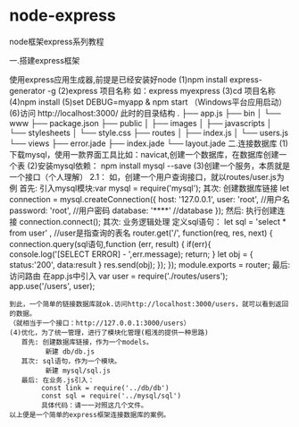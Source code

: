# node-express
node框架express系列教程
<p>一.搭建express框架</p>
   使用express应用生成器,前提是已经安装好node
   (1)npm install express-generator -g
   (2)express 项目名称 如：express myexpress
   (3)cd 项目名称
   (4)npm install
   (5)set DEBUG=myapp & npm start （Windows平台应用启动）
   (6)访问 http://localhost:3000/ 
   此时的目录结构
	   	.
	├── app.js
	├── bin
	│   └── www
	├── package.json
	├── public
	│   ├── images
	│   ├── javascripts
	│   └── stylesheets
	│       └── style.css
	├── routes
	│   ├── index.js
	│   └── users.js
	└── views
	    ├── error.jade
	    ├── index.jade
	    └── layout.jade
二.连接数据库
   (1)下载mysql，使用一款界面工具比如：navicat,创建一个数据库，在数据库创建一个表
   (2)安装mysql依赖： npm install mysql --save
   (3)创建一个服务，本质就是一个接口（个人理解）
      	2.1： 如，创建一个用户查询接口，就以routes/user.js为例
      	首先: 引入mysql模块:var mysql = require('mysql');
      	其次: 创建数据库链接
      		let connection = mysql.createConnection({
				host: '127.0.0.1',
				user: 'root',  //用户名
				password: 'root', //用户密码
				database: '****' //database
			});
		然后: 执行创建连接 
			connection.connect();
		其次: 业务逻辑处理
			  定义sql语句： let sql = 'select * from user' , //user是指查询的表名
			  router.get('/', function(req, res, next) {
				connection.query(sql语句,function (err, result) {
				        if(err){
				          console.log('[SELECT ERROR] - ',err.message);
				          return;
				        }
				        let obj = {
				        	status:'200',
				        	data:result
				        }
				        res.send(obj);
					});
				});
				module.exports = router;
		最后:访问路由
			在app.js中引入
			var user = require('./routes/users');
			app.use('/users', user);
			
	到此，一个简单的链接数据库就ok.访问http://localhost:3000/users，就可以看到返回的数据。
	（就相当于一个接口：http://127.0.0.1:3000/users）
	(4)优化，为了统一管理，进行了模块化管理(粗浅的提供一种思路)
	   首先: 创建数据库链接，作为一个models。
	       	 新建 db/db.js
	   其次: sql语句，作为一个模块。
	         新建 mysql/sql.js
	   最后: 在业务.js引入：
	   		const link = require('../db/db')
			const sql = require('../mysql/sql')
			具体代码：请一一对照这几个文件。
	以上便是一个简单的express框架连接数据库的案例。




